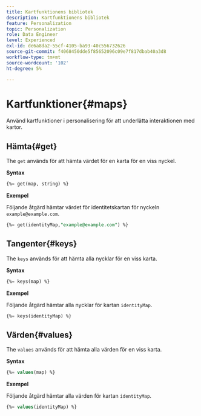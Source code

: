 ```yaml
---
title: Kartfunktionens bibliotek
description: Kartfunktionens bibliotek
feature: Personalization
topic: Personalization
role: Data Engineer
level: Experienced
exl-id: de6a8da2-55cf-4105-ba93-40c556732626
source-git-commit: f4068450dde5f85652096c09e7f817dbab40a3d8
workflow-type: tm+mt
source-wordcount: '102'
ht-degree: 5%

---
```


# Kartfunktioner{#maps}

Använd kartfunktioner i personalisering för att underlätta interaktionen med kartor.

## Hämta{#get}

The `get` används för att hämta värdet för en karta för en viss nyckel.

**Syntax**

```sql
{%= get(map, string) %}
```

**Exempel**

Följande åtgärd hämtar värdet för identitetskartan för nyckeln `example@example.com`.

```sql
{%= get(identityMap,"example@example.com") %}
```

## Tangenter{#keys}

The `keys` används för att hämta alla nycklar för en viss karta.

**Syntax**

```sql
{%= keys(map) %}
```

**Exempel**

Följande åtgärd hämtar alla nycklar för kartan `identityMap`.

```sql
{%= keys(identityMap) %}
```

## Värden{#values}

The `values` används för att hämta alla värden för en viss karta.

**Syntax**

```sql
{%= values(map) %}
```

**Exempel**

Följande åtgärd hämtar alla värden för kartan `identityMap`.

```sql
{%= values(identityMap) %}
```
